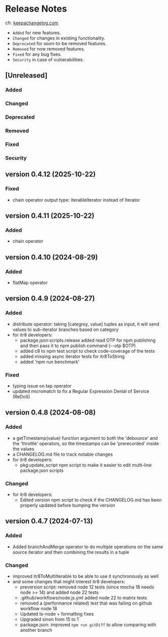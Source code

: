 # Release Notes

cfr. [keepachangelog.com](https://keepachangelog.com/en/1.1.0/)

- `Added` for new features.
- `Changed` for changes in existing functionality.
- `Deprecated` for soon-to-be removed features.
- `Removed` for now removed features.
- `Fixed` for any bug fixes.
- `Security` in case of vulnerabilities.

## [Unreleased]

### Added

### Changed

### Deprecated

### Removed

### Fixed

### Security

## version 0.4.12 (2025-10-22)

### Fixed

- chain operator output type: IterableIterator instead of Iterator


## version 0.4.11 (2025-10-22)

### Added

- chain operator


## version 0.4.10 (2024-08-29)

### Added

- flatMap operator

## version 0.4.9 (2024-08-27)

### Added

- distribute operator: taking [categroy, value] tuples as input, it will send
  values to sub-iterator branches based on category
- for itr8 developers:
  - package.json:scripts.release added read OTP for npm publishing
    and then pass it to npm publish command (--otp $OTP)
  - added c8 to npm test script to check code-coverage of the tests
  - added missing async iterator tests for itr8ToString
  - added 'npm run benchmark'

### Fixed

- typing issue on tap operator
- updated micromatch to fix a Regular Expression Denial of Service (ReDoS)

## version 0.4.8 (2024-08-08)

### Added

- a getTimestamp(value) function argument to both the 'debounce' and the 'throttle' operators,
  so the timestamps can be 'prerecorded' inside the values
- a CHANGELOG.md file to track notable changes
- for itr8 developers:
  - pkg:update_script npm script to make it easier to edit multi-line package.json scripts

### Changed

- for itr8 developers:
  - Edited version npm script to check if the CHANGELOG.md has been properly updated before bumping the version

## version 0.4.7 (2024-07-13)

### Added

- Added branchAndMerge operator to do multiple operations on the same source iterator
  and then combining the results in a tuple

### Changed

- improved itr8ToMultiIterable to be able to use it synchronously as well
- and some changes that might interest itr8 developers:
  - preversion script: removed node 12 tests (since mocha 18 needs node >= 14) and added node 22 tests
  - .github/workflows/node.js.yml added node 22 to matrix tests
  - removed a (performance related) test that was failing on github workflow node 18
  - Updated ts-node + formatting fixes
  - Upgraded sinon from 15 to 1`
  - package.json: improved `npm run gitDiff` to allow comparing with another branch
